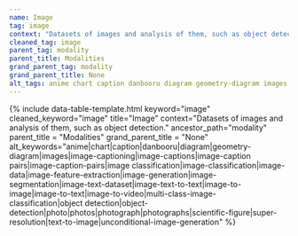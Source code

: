 ```yaml
---
name: Image
tag: image
context: "Datasets of images and analysis of them, such as object detection."
cleaned_tag: image
parent_tag: modality
parent_title: Modalities
grand_parent_tag: modality
grand_parent_title: None
alt_tags: anime chart caption danbooru diagram geometry-diagram images image-captioning image-captions image-caption pairs image-caption-pairs image classification image-classification image-data image-feature-extraction image-generation image-segmentation image-text-dataset image-text-to-text image-to-image image-to-text image-to-video multi-class-image-classification object detection object-detection photo photos photograph photographs scientific-figure super-resolution text-to-image unconditional-image-generation
---
```


{% include data-table-template.html 
  keyword="image" 
  cleaned_keyword="image" 
  title="Image"
  context="Datasets of images and analysis of them, such as object detection."
  ancestor_path="modality" 
  parent_title = "Modalities"
  grand_parent_title = "None"
  alt_keywords="anime|chart|caption|danbooru|diagram|geometry-diagram|images|image-captioning|image-captions|image-caption pairs|image-caption-pairs|image classification|image-classification|image-data|image-feature-extraction|image-generation|image-segmentation|image-text-dataset|image-text-to-text|image-to-image|image-to-text|image-to-video|multi-class-image-classification|object detection|object-detection|photo|photos|photograph|photographs|scientific-figure|super-resolution|text-to-image|unconditional-image-generation"
%}

